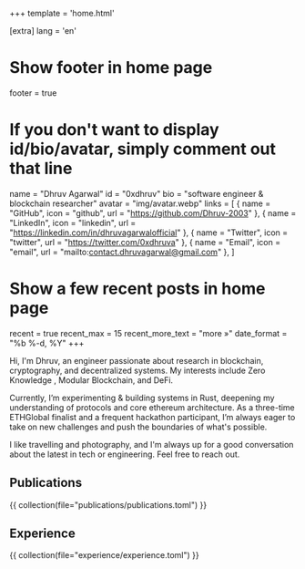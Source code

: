 +++
template = 'home.html'

[extra]
lang = 'en'

# Show footer in home page
footer = true

# If you don't want to display id/bio/avatar, simply comment out that line
name = "Dhruv Agarwal"
id = "0xdhruv"
bio = "software engineer & blockchain researcher"
avatar = "img/avatar.webp"
links = [
    { name = "GitHub", icon = "github", url = "https://github.com/Dhruv-2003" },
    { name = "LinkedIn", icon = "linkedin", url = "https://linkedin.com/in/dhruvagarwalofficial" },
    { name = "Twitter", icon = "twitter", url = "https://twitter.com/0xdhruva" },
    { name = "Email", icon = "email", url = "mailto:contact.dhruvagarwal@gmail.com" },
]

# Show a few recent posts in home page
recent = true
recent_max = 15
recent_more_text = "more »"
date_format = "%b %-d, %Y"
+++

Hi, I'm Dhruv, an engineer passionate about research in blockchain, cryptography, and decentralized systems. My interests include Zero Knowledge , Modular Blockchain, and DeFi.

Currently, I’m experimenting & building systems in Rust, deepening my understanding of protocols and core ethereum architecture. As a three-time ETHGlobal finalist and a frequent hackathon participant, I’m always eager to take on new challenges and push the boundaries of what's possible.

I like travelling and photography, and I'm always up for a good conversation about the latest in tech or engineering. Feel free to reach out.

## Publications

{{ collection(file="publications/publications.toml") }}

## Experience

{{ collection(file="experience/experience.toml") }}
